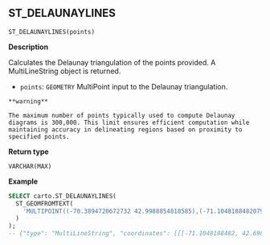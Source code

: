 ## ST_DELAUNAYLINES

```sql:signature
ST_DELAUNAYLINES(points)
```

**Description**

Calculates the Delaunay triangulation of the points provided. A MultiLineString object is returned.

* `points`: `GEOMETRY` MultiPoint input to the Delaunay triangulation.

````hint:warning
**warning**

The maximum number of points typically used to compute Delaunay diagrams is 300,000. This limit ensures efficient computation while maintaining accuracy in delineating regions based on proximity to specified points.
````

**Return type**

`VARCHAR(MAX)`

**Example**

```sql
SELECT carto.ST_DELAUNAYLINES(
  ST_GEOMFROMTEXT(
    'MULTIPOINT((-70.3894720672732 42.9988854818585),(-71.1048188482079 42.6986831053718),(-72.6818783178395 44.1191152795997),(-73.8221894711314 35.1057463244819))'
  )
);
-- {"type": "MultiLineString", "coordinates": [[[-71.1048188482, 42.6986831054], [-70.3894720673, 42.9988854819], [-73.8221894711, 35.1057463245], [-71.1048188482, 42.6986831054]], ...
```
